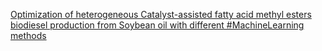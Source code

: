 [Optimization of heterogeneous Catalyst-assisted fatty acid methyl esters biodiesel production from Soybean oil with different #MachineLearning methods](https://qi.tc/qi/110625)